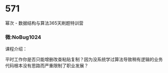 # 571
幂次 -  数据结构与算法365天刷题特训营
### 微:NoBug1024 


课程介绍：

平时工作你是否只能增删改查粘贴复制？因为没系统学过算法导致稍有逻辑的业务代码根本没有思路而严重限制了职业发展？
